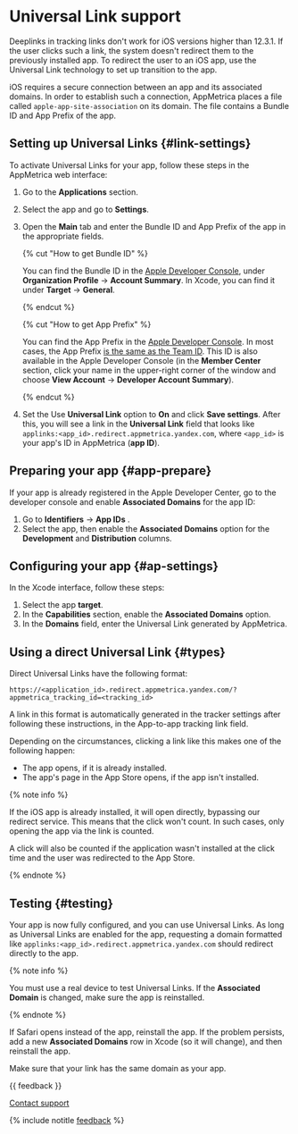 # Universal Link support

Deeplinks in tracking links don't work for iOS versions higher than 12.3.1. If the user clicks such a link, the system doesn't redirect them to the previously installed app. To redirect the user to an iOS app, use the Universal Link technology to set up transition to the app.

iOS requires a secure connection between an app and its associated domains. In order to establish such a connection, AppMetrica places a file called `apple-app-site-association` on its domain. The file contains a Bundle ID and App Prefix of the app.

## Setting up Universal Links {#link-settings}

To activate Universal Links for your app, follow these steps in the AppMetrica web interface:

1. Go to the **Applications** section.
2. Select the app and go to **Settings**.
3. Open the **Main** tab and enter the Bundle ID and App Prefix of the app in the appropriate fields.

   {% cut "How to get Bundle ID" %}

   You can find the Bundle ID in the [Apple Developer Console](https://developer.apple.com/), under **Organization Profile** → **Account Summary**. In Xcode, you can find it under **Target** → **General**.

   {% endcut %}

   {% cut "How to get App Prefix" %}

   You can find the App Prefix in the [Apple Developer Console](https://developer.apple.com/). In most cases, the App Prefix [is the same as the Team ID](https://developer.apple.com/library/ios/technotes/tn2311/_index.html). This ID is also available in the Apple Developer Console (in the **Member Center** section, click your name in the upper-right corner of the window and choose **View Account** → **Developer Account Summary**).

   {% endcut %}

4. Set the Use **Universal Link** option to **On** and click **Save settings**. After this, you will see a link in the **Universal Link** field that looks like `applinks:<app_id>.redirect.appmetrica.yandex.com`, where `<app_id>` is your app's ID in AppMetrica (**app ID**).

## Preparing your app {#app-prepare}

If your app is already registered in the Apple Developer Center, go to the developer console and enable **Associated Domains** for the app ID:

1. Go to **Identifiers** → **App IDs** .
2. Select the app, then enable the **Associated Domains** option for the **Development** and **Distribution** columns.

## Configuring your app {#ap-settings}

In the Xcode interface, follow these steps:

1. Select the app **target**.
2. In the **Capabilities** section, enable the **Associated Domains** option.
3. In the **Domains** field, enter the Universal Link generated by AppMetrica.

## Using a direct Universal Link {#types}

Direct Universal Links have the following format:

```
https://<application_id>.redirect.appmetrica.yandex.com/?appmetrica_tracking_id=<tracking_id>
```
A link in this format is automatically generated in the tracker settings after following these instructions, in the App-to-app tracking link field.

Depending on the circumstances, clicking a link like this makes one of the following happen:

* The app opens, if it is already installed.
* The app's page in the App Store opens, if the app isn't installed.

{% note info %}

If the iOS app is already installed, it will open directly, bypassing our redirect service. This means that the click won't count. In such cases, only opening the app via the link is counted.

A click will also be counted if the application wasn't installed at the click time and the user was redirected to the App Store.

{% endnote %}

## Testing {#testing}

Your app is now fully configured, and you can use Universal Links. As long as Universal Links are enabled for the app, requesting a domain formatted like `applinks:<app_id>.redirect.appmetrica.yandex.com` should redirect directly to the app.

{% note info %}

You must use a real device to test Universal Links. If the **Associated Domain** is changed, make sure the app is reinstalled.

{% endnote %}

If Safari opens instead of the app, reinstall the app. If the problem persists, add a new **Associated Domains** row in Xcode (so it will change), and then reinstall the app.

Make sure that your link has the same domain as your app.

{{ feedback }}

<a href="../../../troubleshooting/feedback-new">
  <span class="button">Contact support</span>
</a>

{% include notitle [feedback](../../../_includes/feedback-button.md) %}
